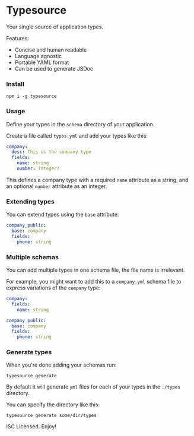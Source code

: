 # Typesource

Your single source of application types.

Features:

* Concise and human readable
* Language agnostic
* Portable YAML format
* Can be used to generate JSDoc

### Install

```
npm i -g typesource
```

### Usage

Define your types in the `schema` directory of your application.

Create a file called `types.yml` and add your types like this:

```yml
company:
  desc: This is the company type
  fields:
    name: string
    number: integer?
```

This defines a company type with a required `name` attribute as a string, and an optional `number` attribute as an integer.

### Extending types

You can extend types using the `base` attribute:

```yml
company_public:
  base: company
  fields:
    phone: string
```

### Multiple schemas

You can add multiple types in one schema file, the file name is irrelevant.

For example, you might want to add this to a `company.yml` schema file to express variations of the `company` type:

```yml
company:
  fields:
    name: string

company_public:
  base: company
  fields:
    phone: string
```

### Generate types

When you're done adding your schemas run:

```
typesource generate
```

By default it will generate `yml` files for each of your types in the `./types` directory.

You can specify the directory like this:

```
typesource generate some/dir/types
```

ISC Licensed. Enjoy!

